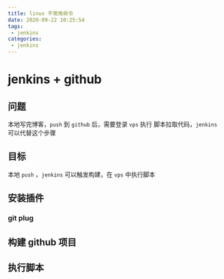 ```yaml
---
title: linux 不常用命令
date: 2020-09-22 10:25:54
tags: 
 - jenkins
categories: 
 - jenkins
---
```

# jenkins + github

## 问题

本地写完博客，`push` 到 `github` 后，需要登录 `vps` 执行 脚本拉取代码，`jenkins` 可以代替这个步骤

## 目标

本地 `push` ，`jenkins` 可以触发构建，在 `vps` 中执行脚本

## 安装插件

### git plug


## 构建 github 项目


## 执行脚本

